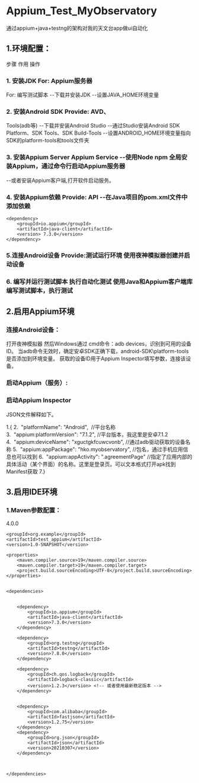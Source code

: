 # Appium_Test_MyObservatory
通过appium+java+testng的架构对我的天文台app做ui自动化

## 1.环境配置：
步骤	作用	操作
### 1. 安装JDK	For: Appium服务器
For: 编写测试脚本	--下载并安装JDK
--设置JAVA_HOME环境变量
### 2. 安装Android SDK	Provide: AVD、
Tools(adb等)	--下载并安装Android Studio
--通过Studio安装Android SDK Platform、SDK Tools、SDK Build-Tools
--设置ANDROID_HOME环境变量指向SDK的platform-tools和tools文件夹
### 3. 安装Appium Server	Appium Service	--使用Node npm 全局安装Appium，通过命令行启动Appium服务器
--或者安装Appium客户端,打开软件启动服务。
### 4. 安装Appium依赖 	Provide: API	--在Java项目的pom.xml文件中添加依赖
    <dependency>
        <groupId>io.appium</groupId>
        <artifactId>java-client</artifactId>
        <version> 7.3.0</version>
    </dependency>
### 5.连接Android设备	Provide:测试运行环境	使用夜神模拟器创建并启动设备
### 6. 编写并运行测试脚本	执行自动化测试	使用Java和Appium客户端库编写测试脚本，执行测试


## 2.启用Appium环境
### 连接Android设备：
打开夜神模拟器
然后Windows通过 cmd命令：adb devices，识别到可用的设备ID。
当adb命令无效时，确定安卓SDK正确下载，android-SDK\platform-tools是否添加到环境变量。
获取的设备ID用于Appium Inspector填写参数，连接该设备。

### 启动Appium（服务）:

### 启动Appium Inspector
JSON文件解释如下。

1.{
2.  "platformName": "Android",  //平台名称
3.  "appium:platformVersion": "7.1.2", //平台版本，我这里是安卓7.1.2
4.  "appium:deviceName": "xguctgkfcuwcvonb", //通过adb驱动获取的设备名称
5.  "appium:appPackage": "hko.myobservatory", //包名，通过手机应用信息也可以找到
6.  "appium:appActivity": ".agreementPage" //指定了应用内部的具体活动（某个界面）的名称。这里是登录页。可以文本格式打开apk找到Manifest获取
7.}


## 3.启用IDE环境
### 1.Maven参数配置：
<?xml version="1.0" encoding="UTF-8"?>
<project xmlns="http://maven.apache.org/POM/4.0.0"
         xmlns:xsi="http://www.w3.org/2001/XMLSchema-instance"
         xsi:schemaLocation="http://maven.apache.org/POM/4.0.0 http://maven.apache.org/xsd/maven-4.0.0.xsd">
    <modelVersion>4.0.0</modelVersion>

    <groupId>org.example</groupId>
    <artifactId>test_appium</artifactId>
    <version>1.0-SNAPSHOT</version>

    <properties>
        <maven.compiler.source>19</maven.compiler.source>
        <maven.compiler.target>19</maven.compiler.target>
        <project.build.sourceEncoding>UTF-8</project.build.sourceEncoding>
    </properties>


    <dependencies>


        <dependency>
            <groupId>io.appium</groupId>
            <artifactId>java-client</artifactId>
            <version>7.3.0</version>
        </dependency>

        <dependency>
            <groupId>org.testng</groupId>
            <artifactId>testng</artifactId>
            <version>7.8.0</version>
        </dependency>

        <dependency>
            <groupId>ch.qos.logback</groupId>
            <artifactId>logback-classic</artifactId>
            <version>1.2.3</version> <!-- 或者使用最新稳定版本 -->
        </dependency>


        <dependency>
            <groupId>com.alibaba</groupId>
            <artifactId>fastjson</artifactId>
            <version>1.2.75</version>
        </dependency>
        <dependency>
            <groupId>org.json</groupId>
            <artifactId>json</artifactId>
            <version>20210307</version>
        </dependency>



    </dependencies>


</project>
